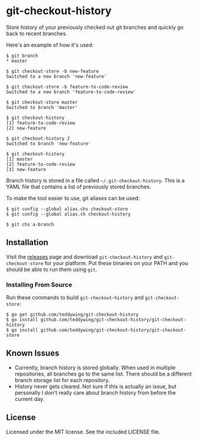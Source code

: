 git-checkout-history
====================

Store history of your previously checked out git branches and quickly go back to recent branches.

Here's an example of how it's used:

	$ git branch
	* master
	
	$ git checkout-store -b new-feature
	Switched to a new branch 'new-feature'
	
	$ git checkout-store -b feature-to-code-review
	Switched to a new branch 'feature-to-code-review'
	
	$ git checkout-store master
	Switched to branch 'master'
	
	$ git checkout-history
	[1] feature-to-code-review
	[2] new-feature
	
	$ git checkout-history 2
	Switched to branch 'new-feature'
	
	$ git checkout-history
	[1] master
	[2] feature-to-code-review
	[3] new-feature


Branch history is stored in a file called `~/.git-checkout-history`. This is a YAML file that contains a list of previously stored branches.

To make the tool easier to use, git aliases can be used:

	$ git config --global alias.chs checkout-store
	$ git config --global alias.ch checkout-history
	
	$ git chs a-branch


## Installation
Visit the [releases](https://github.com/teddywing/git-checkout-history/releases) page and download `git-checkout-history` and `git-checkout-store` for your platform. Put these binaries on your PATH and you should be able to run them using `git`.

### Installing From Source
Run these commands to build `git-checkout-history` and `git-checkout-store`:

	$ go get github.com/teddywing/git-checkout-history
	$ go install github.com/teddywing/git-checkout-history/git-checkout-history
	$ go install github.com/teddywing/git-checkout-history/git-checkout-store


## Known Issues
* Currently, branch history is stored globally. When used in multiple repositories, all branches go to the same list. There should be a different branch storage list for each repository.
* History never gets cleared. Not sure if this is actually an issue, but personally I don't really care about branch history from before the current day.


## License
Licensed under the MIT license. See the included LICENSE file.
